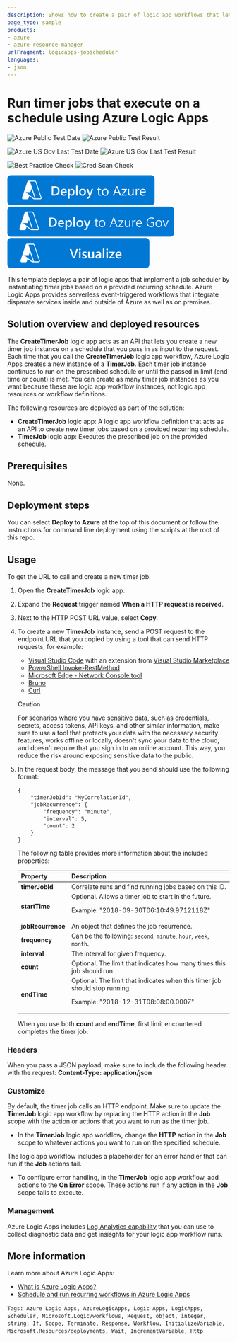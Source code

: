 ```yaml
---
description: Shows how to create a pair of logic app workflows that let you create scheduled timer job instances.
page_type: sample
products:
- azure
- azure-resource-manager
urlFragment: logicapps-jobscheduler
languages:
- json
---
```


# Run timer jobs that execute on a schedule using Azure Logic Apps

![Azure Public Test Date](https://azurequickstartsservice.blob.core.windows.net/badges/quickstarts/microsoft.logic/logicapps-jobscheduler/PublicLastTestDate.svg)
![Azure Public Test Result](https://azurequickstartsservice.blob.core.windows.net/badges/quickstarts/microsoft.logic/logicapps-jobscheduler/PublicDeployment.svg)

![Azure US Gov Last Test Date](https://azurequickstartsservice.blob.core.windows.net/badges/quickstarts/microsoft.logic/logicapps-jobscheduler/FairfaxLastTestDate.svg)
![Azure US Gov Last Test Result](https://azurequickstartsservice.blob.core.windows.net/badges/quickstarts/microsoft.logic/logicapps-jobscheduler/FairfaxDeployment.svg)

![Best Practice Check](https://azurequickstartsservice.blob.core.windows.net/badges/quickstarts/microsoft.logic/logicapps-jobscheduler/BestPracticeResult.svg)
![Cred Scan Check](https://azurequickstartsservice.blob.core.windows.net/badges/quickstarts/microsoft.logic/logicapps-jobscheduler/CredScanResult.svg)

[![Deploy To Azure](https://raw.githubusercontent.com/Azure/azure-quickstart-templates/master/1-CONTRIBUTION-GUIDE/images/deploytoazure.svg?sanitize=true)](https://portal.azure.com/#create/Microsoft.Template/uri/https%3A%2F%2Fraw.githubusercontent.com%2FAzure%2Fazure-quickstart-templates%2Fmaster%2Fquickstarts%2Fmicrosoft.logic%2Flogicapps-jobscheduler%2Fazuredeploy.json)
[![Deploy To Azure US Gov](https://raw.githubusercontent.com/Azure/azure-quickstart-templates/master/1-CONTRIBUTION-GUIDE/images/deploytoazuregov.svg?sanitize=true)](https://portal.azure.us/#create/Microsoft.Template/uri/https%3A%2F%2Fraw.githubusercontent.com%2FAzure%2Fazure-quickstart-templates%2Fmaster%2Fquickstarts%2Fmicrosoft.logic%2Flogicapps-jobscheduler%2Fazuredeploy.json)
[![Visualize](https://raw.githubusercontent.com/Azure/azure-quickstart-templates/master/1-CONTRIBUTION-GUIDE/images/visualizebutton.svg?sanitize=true)](http://armviz.io/#/?load=https%3A%2F%2Fraw.githubusercontent.com%2FAzure%2Fazure-quickstart-templates%2Fmaster%2Fquickstarts%2Fmicrosoft.logic%2Flogicapps-jobscheduler%2Fazuredeploy.json)

This template deploys a pair of logic apps that implement a job scheduler by instantiating timer jobs based on a provided recurring schedule. Azure Logic Apps provides serverless event-triggered workflows that integrate disparate services inside and outside of Azure as well as on premises.

## Solution overview and deployed resources

The **CreateTimerJob** logic app acts as an API that lets you create a new timer job instance on a schedule that you pass in as input to the request. Each time that you call the **CreateTimerJob** logic app workflow, Azure Logic Apps creates a new instance of a **TimerJob**. Each timer job instance continues to run on the prescribed schedule or until the passed in limit (end time or count) is met. You can create as many timer job instances as you want because these are logic app workflow instances, not logic app resources or workflow definitions.

The following resources are deployed as part of the solution:

- **CreateTimerJob** logic app: A logic app workflow definition that acts as an API to create new timer jobs based on a provided recurring schedule.
- **TimerJob** logic app: Executes the prescribed job on the provided schedule.

## Prerequisites

None.

## Deployment steps

You can select **Deploy to Azure** at the top of this document or follow the instructions for command line deployment using the scripts at the root of this repo.

## Usage

To get the URL to call and create a new timer job:

1. Open the **CreateTimerJob** logic app.

2. Expand the **Request** trigger named **When a HTTP request is received**.

3. Next to the HTTP POST URL value, select **Copy**.

4. To create a new **TimerJob** instance, send a POST request to the endpoint URL that you copied by using a tool that can send HTTP requests, for example:

   - [Visual Studio Code](https://code.visualstudio.com/download) with an extension from [Visual Studio Marketplace](https://marketplace.visualstudio.com/vscode)
   - [PowerShell Invoke-RestMethod](https://learn.microsoft.com/powershell/module/microsoft.powershell.utility/invoke-restmethod)
   - [Microsoft Edge - Network Console tool](https://learn.microsoft.com/microsoft-edge/devtools-guide-chromium/network-console/network-console-tool)
   - [Bruno](https://www.usebruno.com/)
   - [Curl](https://curl.se/)

   > [!CAUTION]
   > 
   > For scenarios where you have sensitive data, such as credentials, secrets, access tokens, API keys,
   > and other similar information, make sure to use a tool that protects your data with the necessary
   > security features, works offline or locally, doesn't sync your data to the cloud, and doesn't require
   > that you sign in to an online account. This way, you reduce the risk around exposing sensitive data to the public.

5. In the request body, the message that you send should use the following format:

   ```
   {
       "timerJobId": "MyCorrelationId",
       "jobRecurrence": {
           "frequency": "minute",
           "interval": 5,
           "count": 2
       }
   }
   ```

   The following table provides more information about the included properties:

   | Property | Description |
   |----------|-------------|
   | **timerJobId** | Correlate runs and find running jobs based on this ID. |
   | **startTime** | Optional. Allows a timer job to start in the future. <p><p>Example: "2018-09-30T06:10:49.9712118Z" |
   | **jobRecurrence** | An object that defines the job recurrence. |
   | **frequency** | Can be the following: `second`, `minute`, `hour`, `week`, `month`. |
   | **interval** | The interval for given frequency. |
   | **count** | Optional. The limit that indicates how many times this job should run. |
   | **endTime** | Optional. The limit that indicates when this timer job should stop running. <p><p>Example: "2018-12-31T08:08:00.000Z" |

   When you use both **count** and **endTime**, first limit encountered completes the timer job.

### Headers

When you pass a JSON payload, make sure to include the following header with the request: **Content-Type: application/json**

### Customize

By default, the timer job calls an HTTP endpoint. Make sure to update the **TimerJob** logic app workflow by replacing the HTTP action in the **Job** scope with the action or actions that you want to run as the timer job.

- In the **TimerJob** logic app workflow, change the **HTTP** action in the **Job** scope to whatever actions you want to run on the specified schedule.

The logic app workflow includes a placeholder for an error handler that can run if the **Job** actions fail.

- To configure error handling, in the **TimerJob** logic app workflow, add actions to the **On Error** scope. These actions run if any action in the **Job** scope fails to execute.

### Management

Azure Logic Apps includes [Log Analytics capability](https://learn.microsoft.com/azure/logic-apps/monitor-workflows-collect-diagnostic-data) that you can use to collect diagnostic data and get insisghts for your logic app workflow runs.

## More information

Learn more about Azure Logic Apps:

+ [What is Azure Logic Apps?](https://learn.microsoft.com/azure/logic-apps/logic-apps-overview)
+ [Schedule and run recurring workflows in Azure Logic Apps](https://learn.microsoft.com/azure/connectors/connectors-native-recurrence)

`Tags: Azure Logic Apps, AzureLogicApps, Logic Apps, LogicApps, Scheduler, Microsoft.Logic/workflows, Request, object, integer, string, If, Scope, Terminate, Response, Workflow, InitializeVariable, Microsoft.Resources/deployments, Wait, IncrementVariable, Http`
